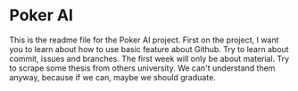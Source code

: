 # Poker AI
This is the readme file for the Poker AI project. First on the project, I want you to learn about how to use basic feature about Github. Try to learn about commit, issues and branches. The first week will only be about material. Try to scrape some thesis from others university. We can't understand them anyway, because if we can, maybe we should graduate.
